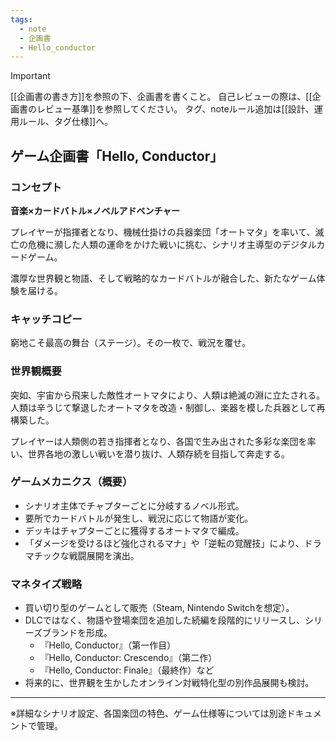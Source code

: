 ```yaml
---
tags:
  - note
  - 企画書
  - Hello_conductor
---
```

> [!IMPORTANT]
> [[企画書の書き方]]を参照の下、企画書を書くこと。
> 自己レビューの際は、[[企画書のレビュー基準]]を参照してください。
> タグ、noteルール追加は[[設計、運用ルール、タグ仕様]]へ。

## ゲーム企画書「Hello, Conductor」

### コンセプト

**音楽×カードバトル×ノベルアドベンチャー**

プレイヤーが指揮者となり、機械仕掛けの兵器楽団「オートマタ」を率いて、滅亡の危機に瀕した人類の運命をかけた戦いに挑む、シナリオ主導型のデジタルカードゲーム。

濃厚な世界観と物語、そして戦略的なカードバトルが融合した、新たなゲーム体験を届ける。

### キャッチコピー

窮地こそ最高の舞台（ステージ）。その一枚で、戦況を覆せ。

### 世界観概要

突如、宇宙から飛来した敵性オートマタにより、人類は絶滅の淵に立たされる。人類は辛うじて撃退したオートマタを改造・制御し、楽器を模した兵器として再構築した。

プレイヤーは人類側の若き指揮者となり、各国で生み出された多彩な楽団を率い、世界各地の激しい戦いを潜り抜け、人類存続を目指して奔走する。

### ゲームメカニクス（概要）

- シナリオ主体でチャプターごとに分岐するノベル形式。
- 要所でカードバトルが発生し、戦況に応じて物語が変化。
- デッキはチャプターごとに獲得するオートマタで編成。
- 「ダメージを受けるほど強化されるマナ」や「逆転の覚醒技」により、ドラマチックな戦闘展開を演出。


### マネタイズ戦略

- 買い切り型のゲームとして販売（Steam, Nintendo Switchを想定）。
- DLCではなく、物語や登場楽団を追加した続編を段階的にリリースし、シリーズブランドを形成。
    - 『Hello, Conductor』（第一作目）
    - 『Hello, Conductor: Crescendo』（第二作）
    - 『Hello, Conductor: Finale』（最終作）など
- 将来的に、世界観を生かしたオンライン対戦特化型の別作品展開も検討。

---

※詳細なシナリオ設定、各国楽団の特色、ゲーム仕様等については別途ドキュメントで管理。